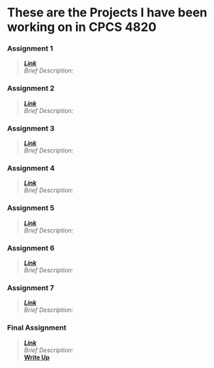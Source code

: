 # These are the Projects I have been working on in CPCS 4820

### Assignment 1 
  >***[Link](https://github.com/mhilgen/CPSC4820/tree/main/Assignment1)***<br>
  >*Brief Description:*
### Assignment 2
  >***[Link](https://github.com/mhilgen/CPSC4820/tree/main/Assignment2)***<br>
  >*Brief Description:*<br>
### Assignment 3
  >***[Link](https://github.com/mhilgen/CPSC4820/tree/main/Assignment3)***<br>
  >*Brief Description:*
### Assignment 4
  >***[Link](https://github.com/mhilgen/CPSC4820/tree/main/Assignment4)***<br>
  >*Brief Description:*
### Assignment 5
  >***[Link](https://github.com/mhilgen/CPSC4820/tree/main/Assignment5)***<br>
  >*Brief Description:*
### Assignment 6
  >***[Link](https://github.com/mhilgen/CPSC4820/tree/main/Assignment6)***<br>
  >*Brief Description:*
### Assignment 7
  >***[Link](https://github.com/mhilgen/CPSC4820/tree/main/Assignment7)***<br>
  >*Brief Description:*
### Final Assignment
  >***[Link](https://github.com/mhilgen/CPSC4820/tree/main/FinalProject)***<br>
  >*Brief Description:*
  ><br>**<a href="FinalProject/mhilgen.pdf" target="_blank">Write Up</a>**
